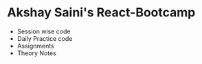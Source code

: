 # Akshay Saini's React-Bootcamp

- Session wise code
- Daily Practice code
- Assignments
- Theory Notes
